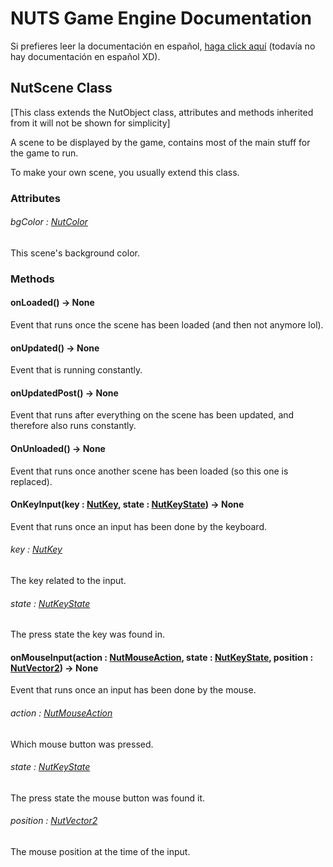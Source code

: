 # NUTS Game Engine Documentation

Si prefieres leer la documentación en español, [haga click aquí](https://www.google.com/search?q=nigger&rlz=1CAGSIC_enES866&oq=nigger&gs_lcrp=EgZjaHJvbWUyBggAEEUYOTIMCAEQLhgKGLEDGIAEMgwIAhAuGAoYsQMYgAQyDwgDEC4YChivARjHARiABDIJCAQQABgKGIAEMgkIBRAAGAoYgAQyDAgGEC4YChixAxiABDIMCAcQLhgKGLEDGIAEMhIICBAAGAoYgwEYsQMYgAQYigXSAQgxNDA3ajBqN6gCCLACAQ&sourceid=chrome&ie=UTF-8&safe=active&ssui=on) (todavía no hay documentación en español XD).

## NutScene Class

[This class extends the NutObject class, attributes and methods inherited from it will not be shown for simplicity]

A scene to be displayed by the game, contains most of the main stuff for the game to run.

To make your own scene, you usually extend this class.

### Attributes

###### bgColor : [NutColor](/DOCUMENTATION/FILES/NUTCOLOR.md)

This scene's background color.

### Methods

#### onLoaded() -> None

Event that runs once the scene has been loaded (and then not anymore lol).

#### onUpdated() -> None

Event that is running constantly.

#### onUpdatedPost() -> None

Event that runs after everything on the scene has been updated, and therefore also runs constantly.

#### OnUnloaded() -> None

Event that runs once another scene has been loaded (so this one is replaced).

#### OnKeyInput(key : [NutKey](/DOCUMENTATION/FILES/NUTKEY.md), state : [NutKeyState](/DOCUMENTATION/FILES/NUTKEYSTATE.md)) -> None

Event that runs once an input has been done by the keyboard.

###### key : [NutKey](/DOCUMENTATION/FILES/NUTKEY.md)

The key related to the input.

###### state : [NutKeyState](/DOCUMENTATION/FILES/NUTKEYSTATE.md)

The press state the key was found in.

#### onMouseInput(action : [NutMouseAction](/DOCUMENTATION/FILES/NUTMOUSEACTION.md), state : [NutKeyState](/DOCUMENTATION/FILES/NUTKEYSTATE.md), position : [NutVector2](/DOCUMENTATION/FILES/NUTVECTOR2.md)) -> None

Event that runs once an input has been done by the mouse.

###### action : [NutMouseAction](/DOCUMENTATION/FILES/NUTMOUSEACTION.md)

Which mouse button was pressed.

###### state : [NutKeyState](/DOCUMENTATION/FILES/NUTKEYSTATE.md)

The press state the mouse button was found it.

###### position : [NutVector2](/DOCUMENTATION/FILES/NUTVECTOR2.md)

The mouse position at the time of the input.
